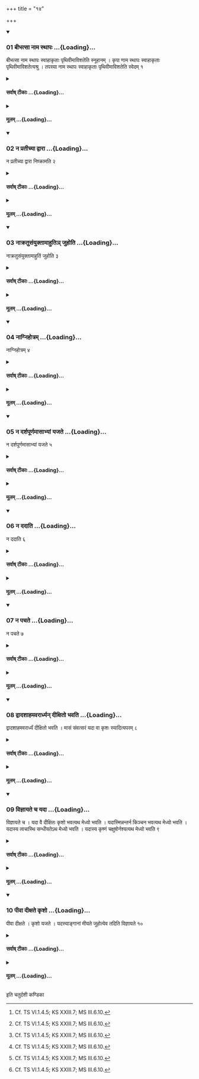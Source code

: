 +++
title = "१४"

+++

<div class="js_include" includetitle="true" newlevelforh1="3" unfilled url="/vedAH_yajuH/taittirIyam/sUtram/ApastambaH/shrautam/vishvAsa-prastutiH/10/14/01_bIbhatsA_nAma_sthApaH.md">
<details open><summary><h3>01 बीभत्सा नाम स्थापः ...{Loading}...</h3></summary>

बीभत्सा नाम स्थापः स्वाहाकृताः पृथिवीमाविशतेति स्नूहानम् । कृपा णाम स्थापः स्वाहाकृताः पृथिवीमाविशतेत्यश्रु । तपस्या नाम स्थापः स्वाहाकृताः पृथिवीमाविशतेति स्वेदम् १
</details>
</div>
<div class="js_include collapsed" newlevelforh1="4" title="सर्वाष् टीकाः" unfilled url="/vedAH_yajuH/taittirIyam/sUtram/ApastambaH/shrautam/sarvASh_TIkAH/10/14/01_bIbhatsA_nAma_sthApaH.md">
<details><summary><h4>सर्वाष् टीकाः ...{Loading}...</h4></summary>
<details><summary>थिते</summary>

1. (The consecrated sacrificer should recite over) the phlegm (coming out of his nose) bibhatsā nāma stha... (he should recite over) the tear (coming out of his eyes) kr̥pā nāma stha...; (he should recite over) the sweat (coming out of his body) tapasyā nāma stha...
</details>
</details>
</div>
<div class="js_include collapsed" newlevelforh1="4" title="मूलम्" unfilled url="/vedAH_yajuH/taittirIyam/sUtram/ApastambaH/shrautam/mUlam/10/14/01_bIbhatsA_nAma_sthApaH.md">
<details><summary><h4>मूलम् ...{Loading}...</h4></summary>

बीभत्सा नाम स्थापः स्वाहाकृताः पृथिवीमाविशतेति स्नूहानम् । कृपा णाम स्थापः स्वाहाकृताः पृथिवीमाविशतेत्यश्रु । तपस्या नाम स्थापः स्वाहाकृताः पृथिवीमाविशतेति स्वेदम् १
</details>
</div>
<div class="js_include" includetitle="true" newlevelforh1="3" unfilled url="/vedAH_yajuH/taittirIyam/sUtram/ApastambaH/shrautam/vishvAsa-prastutiH/10/14/02_na_pratIchyA_dvArA.md">
<details open><summary><h3>02 न प्रतीच्या द्वारा ...{Loading}...</h3></summary>

न प्रतीच्या द्वारा निष्क्रामति २
</details>
</div>
<div class="js_include collapsed" newlevelforh1="4" title="सर्वाष् टीकाः" unfilled url="/vedAH_yajuH/taittirIyam/sUtram/ApastambaH/shrautam/sarvASh_TIkAH/10/14/02_na_pratIchyA_dvArA.md">
<details><summary><h4>सर्वाष् टीकाः ...{Loading}...</h4></summary>
<details><summary>थिते</summary>

2. He does not go out (of the sacrificial hall) form the western door.
</details>
</details>
</div>
<div class="js_include collapsed" newlevelforh1="4" title="मूलम्" unfilled url="/vedAH_yajuH/taittirIyam/sUtram/ApastambaH/shrautam/mUlam/10/14/02_na_pratIchyA_dvArA.md">
<details><summary><h4>मूलम् ...{Loading}...</h4></summary>

न प्रतीच्या द्वारा निष्क्रामति २
</details>
</div>
<div class="js_include" includetitle="true" newlevelforh1="3" unfilled url="/vedAH_yajuH/taittirIyam/sUtram/ApastambaH/shrautam/vishvAsa-prastutiH/10/14/03_nAkratusaMyuktAmAhuti~n_juhoti.md">
<details open><summary><h3>03 नाक्रतुसंयुक्तामाहुतिञ् जुहोति ...{Loading}...</h3></summary>

नाक्रतुसंयुक्तामाहुतिं जुहोति ३
</details>
</div>
<div class="js_include collapsed" newlevelforh1="4" title="सर्वाष् टीकाः" unfilled url="/vedAH_yajuH/taittirIyam/sUtram/ApastambaH/shrautam/sarvASh_TIkAH/10/14/03_nAkratusaMyuktAmAhuti~n_juhoti.md">
<details><summary><h4>सर्वाष् टीकाः ...{Loading}...</h4></summary>
<details><summary>थिते</summary>

3. He does not offer any libation which is not connected with the sacrifice.[^1]  

[^1]: Cf. TS VI.1.4.5; KS XXIII.7; MS III.6.10.
</details>
</details>
</div>
<div class="js_include collapsed" newlevelforh1="4" title="मूलम्" unfilled url="/vedAH_yajuH/taittirIyam/sUtram/ApastambaH/shrautam/mUlam/10/14/03_nAkratusaMyuktAmAhuti~n_juhoti.md">
<details><summary><h4>मूलम् ...{Loading}...</h4></summary>

नाक्रतुसंयुक्तामाहुतिं जुहोति ३
</details>
</div>
<div class="js_include" includetitle="true" newlevelforh1="3" unfilled url="/vedAH_yajuH/taittirIyam/sUtram/ApastambaH/shrautam/vishvAsa-prastutiH/10/14/04_nAgnihotram.md">
<details open><summary><h3>04 नाग्निहोत्रम् ...{Loading}...</h3></summary>

नाग्निहोत्रम् ४
</details>
</div>
<div class="js_include collapsed" newlevelforh1="4" title="सर्वाष् टीकाः" unfilled url="/vedAH_yajuH/taittirIyam/sUtram/ApastambaH/shrautam/sarvASh_TIkAH/10/14/04_nAgnihotram.md">
<details><summary><h4>सर्वाष् टीकाः ...{Loading}...</h4></summary>
<details><summary>थिते</summary>

4. (He does) not (perform) the Agnihotra (-ritual).[^1]  

[^1]: Cf. MS III.6.6.
</details>
</details>
</div>
<div class="js_include collapsed" newlevelforh1="4" title="मूलम्" unfilled url="/vedAH_yajuH/taittirIyam/sUtram/ApastambaH/shrautam/mUlam/10/14/04_nAgnihotram.md">
<details><summary><h4>मूलम् ...{Loading}...</h4></summary>

नाग्निहोत्रम् ४
</details>
</div>
<div class="js_include" includetitle="true" newlevelforh1="3" unfilled url="/vedAH_yajuH/taittirIyam/sUtram/ApastambaH/shrautam/vishvAsa-prastutiH/10/14/05_na_darshapUrNamAsAbhyAM_yajate.md">
<details open><summary><h3>05 न दर्शपूर्णमासाभ्यां यजते ...{Loading}...</h3></summary>

न दर्शपूर्णमासाभ्यां यजते ५
</details>
</div>
<div class="js_include collapsed" newlevelforh1="4" title="सर्वाष् टीकाः" unfilled url="/vedAH_yajuH/taittirIyam/sUtram/ApastambaH/shrautam/sarvASh_TIkAH/10/14/05_na_darshapUrNamAsAbhyAM_yajate.md">
<details><summary><h4>सर्वाष् टीकाः ...{Loading}...</h4></summary>
<details><summary>थिते</summary>

5. He does not perform the New and Full-moon-offerings.[^1]  

[^1]: Cf. MS III.6.6.
</details>
</details>
</div>
<div class="js_include collapsed" newlevelforh1="4" title="मूलम्" unfilled url="/vedAH_yajuH/taittirIyam/sUtram/ApastambaH/shrautam/mUlam/10/14/05_na_darshapUrNamAsAbhyAM_yajate.md">
<details><summary><h4>मूलम् ...{Loading}...</h4></summary>

न दर्शपूर्णमासाभ्यां यजते ५
</details>
</div>
<div class="js_include" includetitle="true" newlevelforh1="3" unfilled url="/vedAH_yajuH/taittirIyam/sUtram/ApastambaH/shrautam/vishvAsa-prastutiH/10/14/06_na_dadAti.md">
<details open><summary><h3>06 न ददाति ...{Loading}...</h3></summary>

न ददाति ६
</details>
</div>
<div class="js_include collapsed" newlevelforh1="4" title="सर्वाष् टीकाः" unfilled url="/vedAH_yajuH/taittirIyam/sUtram/ApastambaH/shrautam/sarvASh_TIkAH/10/14/06_na_dadAti.md">
<details><summary><h4>सर्वाष् टीकाः ...{Loading}...</h4></summary>
<details><summary>थिते</summary>

6. He does not give (anything not connected with the sacrifice);
</details>
</details>
</div>
<div class="js_include collapsed" newlevelforh1="4" title="मूलम्" unfilled url="/vedAH_yajuH/taittirIyam/sUtram/ApastambaH/shrautam/mUlam/10/14/06_na_dadAti.md">
<details><summary><h4>मूलम् ...{Loading}...</h4></summary>

न ददाति ६
</details>
</div>
<div class="js_include" includetitle="true" newlevelforh1="3" unfilled url="/vedAH_yajuH/taittirIyam/sUtram/ApastambaH/shrautam/vishvAsa-prastutiH/10/14/07_na_pachate.md">
<details open><summary><h3>07 न पचते ...{Loading}...</h3></summary>

न पचते ७
</details>
</div>
<div class="js_include collapsed" newlevelforh1="4" title="सर्वाष् टीकाः" unfilled url="/vedAH_yajuH/taittirIyam/sUtram/ApastambaH/shrautam/sarvASh_TIkAH/10/14/07_na_pachate.md">
<details><summary><h4>सर्वाष् टीकाः ...{Loading}...</h4></summary>
<details><summary>थिते</summary>

7. does not cook food.[^1]

[^1]: Cf. MS III.6.5.
</details>
</details>
</div>
<div class="js_include collapsed" newlevelforh1="4" title="मूलम्" unfilled url="/vedAH_yajuH/taittirIyam/sUtram/ApastambaH/shrautam/mUlam/10/14/07_na_pachate.md">
<details><summary><h4>मूलम् ...{Loading}...</h4></summary>

न पचते ७
</details>
</div>
<div class="js_include" includetitle="true" newlevelforh1="3" unfilled url="/vedAH_yajuH/taittirIyam/sUtram/ApastambaH/shrautam/vishvAsa-prastutiH/10/14/08_dvAdashAhamavarArdhyan_dIxito_bhavati.md">
<details open><summary><h3>08 द्वादशाहमवरार्ध्यन् दीक्षितो भवति ...{Loading}...</h3></summary>

द्वादशाहमवरार्ध्यं दीक्षितो भवति । मासं संवत्सरं यदा वा कृशः स्यादित्यपरम् ८
</details>
</div>
<div class="js_include collapsed" newlevelforh1="4" title="सर्वाष् टीकाः" unfilled url="/vedAH_yajuH/taittirIyam/sUtram/ApastambaH/shrautam/sarvASh_TIkAH/10/14/08_dvAdashAhamavarArdhyan_dIxito_bhavati.md">
<details><summary><h4>सर्वाष् टीकाः ...{Loading}...</h4></summary>
<details><summary>थिते</summary>

8. He remains consecrated at least for twelve days; or there is another (rule) that he should remain consecrated at least for one month or for one year or until he becomes lean.
</details>
</details>
</div>
<div class="js_include collapsed" newlevelforh1="4" title="मूलम्" unfilled url="/vedAH_yajuH/taittirIyam/sUtram/ApastambaH/shrautam/mUlam/10/14/08_dvAdashAhamavarArdhyan_dIxito_bhavati.md">
<details><summary><h4>मूलम् ...{Loading}...</h4></summary>

द्वादशाहमवरार्ध्यं दीक्षितो भवति । मासं संवत्सरं यदा वा कृशः स्यादित्यपरम् ८
</details>
</div>
<div class="js_include" includetitle="true" newlevelforh1="3" unfilled url="/vedAH_yajuH/taittirIyam/sUtram/ApastambaH/shrautam/vishvAsa-prastutiH/10/14/09_vijnAyate_cha_yadA.md">
<details open><summary><h3>09 विज्ञायते च यदा ...{Loading}...</h3></summary>

विज्ञायते च । यदा वै दीक्षितः कृशो भवत्यथ मेध्यो भवति । यदास्मिन्नन्तर्न किञ्चन भवत्यथ मेध्यो भवति । यदास्य त्वचास्थि सन्धीयतेऽथ मेध्यो भवति । यदास्य कृष्णं चक्षुषोर्नश्यत्यथ मेध्यो भवति ९
</details>
</div>
<div class="js_include collapsed" newlevelforh1="4" title="सर्वाष् टीकाः" unfilled url="/vedAH_yajuH/taittirIyam/sUtram/ApastambaH/shrautam/sarvASh_TIkAH/10/14/09_vijnAyate_cha_yadA.md">
<details><summary><h4>सर्वाष् टीकाः ...{Loading}...</h4></summary>
<details><summary>थिते</summary>

9. And it is known (from a sacred text): “When the consecrated (sacrificer) becomes lean, he becomes worthy or performing a sacrifice; when there is nothing in his inside, then he becomes worthy of performing a sacrifice; when his bone becomes stuck to his skin, then he becomes worthy of performing a sacrifice; when the black of his eye is lost, (i.e. when the pupil cannot be seen), then he becomes worthy of performing a sacrifice."[^1]  

[^1]: Cp. MS III.6.6.
</details>
</details>
</div>
<div class="js_include collapsed" newlevelforh1="4" title="मूलम्" unfilled url="/vedAH_yajuH/taittirIyam/sUtram/ApastambaH/shrautam/mUlam/10/14/09_vijnAyate_cha_yadA.md">
<details><summary><h4>मूलम् ...{Loading}...</h4></summary>

विज्ञायते च । यदा वै दीक्षितः कृशो भवत्यथ मेध्यो भवति । यदास्मिन्नन्तर्न किञ्चन भवत्यथ मेध्यो भवति । यदास्य त्वचास्थि सन्धीयतेऽथ मेध्यो भवति । यदास्य कृष्णं चक्षुषोर्नश्यत्यथ मेध्यो भवति ९
</details>
</div>
<div class="js_include" includetitle="true" newlevelforh1="3" unfilled url="/vedAH_yajuH/taittirIyam/sUtram/ApastambaH/shrautam/vishvAsa-prastutiH/10/14/10_pIvA_dIxate_kRsho.md">
<details open><summary><h3>10 पीवा दीक्षते कृशो ...{Loading}...</h3></summary>

पीवा दीक्षते । कृशो यजते । यदस्याङ्गानां मीयते जुहोत्येव तदिति विज्ञायते १०
</details>
</div>
<div class="js_include collapsed" newlevelforh1="4" title="सर्वाष् टीकाः" unfilled url="/vedAH_yajuH/taittirIyam/sUtram/ApastambaH/shrautam/sarvASh_TIkAH/10/14/10_pIvA_dIxate_kRsho.md">
<details><summary><h4>सर्वाष् टीकाः ...{Loading}...</h4></summary>
<details><summary>थिते</summary>

10. “Being fat, he becomes consecrated; being lean he performs the sacrifice; whatever of his limbs is reduced, that verily, does he offer"-this is known from a sacred text.[^1]  

[^1]: Cp. MS III.6.6.
</details>
</details>
</div>
<div class="js_include collapsed" newlevelforh1="4" title="मूलम्" unfilled url="/vedAH_yajuH/taittirIyam/sUtram/ApastambaH/shrautam/mUlam/10/14/10_pIvA_dIxate_kRsho.md">
<details><summary><h4>मूलम् ...{Loading}...</h4></summary>

पीवा दीक्षते । कृशो यजते । यदस्याङ्गानां मीयते जुहोत्येव तदिति विज्ञायते १०
</details>
</div>

  
इति चतुर्दशी कण्डिका 
